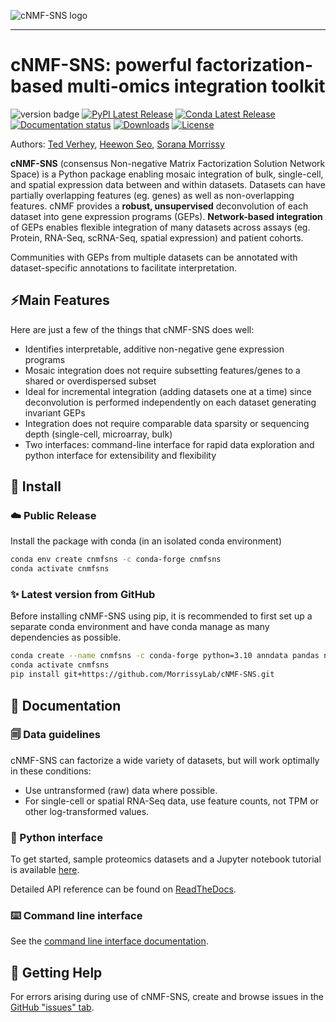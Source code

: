 
![cNMF-SNS logo](logo.png)

-----------------

# cNMF-SNS: powerful factorization-based multi-omics integration toolkit

![version badge](https://img.shields.io/badge/version-1.6.0-blue)
[![PyPI Latest Release](https://img.shields.io/pypi/v/cnmfsns.svg)](https://pypi.org/project/cnmfsns/)
[![Conda Latest Release](https://img.shields.io/conda/vn/conda-forge/cnmfsns)](https://anaconda.org/conda-forge/cnmfsns/)
[![Documentation status](https://readthedocs.org/projects/cnmf-sns/badge/?version=latest&style=flat)]()
[![Downloads](https://static.pepy.tech/badge/cnmfsns)](https://pepy.tech/project/cnmfsns)
[![License](https://img.shields.io/pypi/l/cnmfsns.svg)](https://github.com/MorrissyLab/cNMF-SNS/blob/main/LICENSE)

Authors: [Ted Verhey](https://github.com/verheytb), [Heewon Seo](https://github.com/lootpiz), [Sorana Morrissy](https://github.com/ancasorana)

**cNMF-SNS** (consensus Non-negative Matrix Factorization Solution Network Space) is a Python package enabling mosaic integration of bulk, single-cell, and
spatial expression data between and within datasets. Datasets can have partially overlapping features (eg. genes) as well as non-overlapping features. cNMF provides a **robust, 
unsupervised** deconvolution of each dataset into gene expression programs (GEPs).
**Network-based integration** of GEPs enables flexible integration of many datasets
across assays (eg. Protein, RNA-Seq, scRNA-Seq, spatial expression) and patient cohorts.

Communities with GEPs from multiple datasets can be annotated with dataset-specific
annotations to facilitate interpretation.

## ⚡Main Features

Here are just a few of the things that cNMF-SNS does well:

- Identifies interpretable, additive non-negative gene expression programs
- Mosaic integration does not require subsetting features/genes to
  a shared or overdispersed subset
- Ideal for incremental integration (adding datasets one at a time) since
  deconvolution is performed independently on each dataset generating invariant GEPs
- Integration does not require comparable data sparsity or sequencing depth (single-cell, microarray, bulk)
- Two interfaces: command-line interface for rapid data exploration and python
  interface for extensibility and flexibility

## 🔧 Install

### ☁️ Public Release

Install the package with conda (in an isolated conda environment)
```bash
conda env create cnmfsns -c conda-forge cnmfsns
conda activate cnmfsns
```

### ✨ Latest version from GitHub

Before installing cNMF-SNS using pip, it is recommended to first set up a separate conda environment and have conda manage as many dependencies as possible.

```bash
conda create --name cnmfsns -c conda-forge python=3.10 anndata pandas numpy scipy matplotlib upsetplot httplib2 tomli tomli-w click pygraphviz python-igraph pyyaml scikit-learn fastcluster scanpy pyyaml
conda activate cnmfsns
pip install git+https://github.com/MorrissyLab/cNMF-SNS.git
```

## 📖 Documentation

### 🗐 Data guidelines

cNMF-SNS can factorize a wide variety of datasets, but will work optimally in these conditions:
  - Use untransformed (raw) data where possible.
  - For single-cell or spatial RNA-Seq data, use feature counts, not TPM or other log-transformed values.


### 📓 Python interface

To get started, sample proteomics datasets and a Jupyter notebook tutorial is available [here](/tutorial/tutorial.ipynb).

Detailed API reference can be found on [ReadTheDocs](https://cnmf-sns.readthedocs.io/).


### ⌨️ Command line interface

See the [command line interface documentation](/CLI.md).

## 💭 Getting Help

For errors arising during use of cNMF-SNS, create and browse issues in the [GitHub "issues" tab](https://github.com/MorrissyLab/cNMF-SNS/issues).